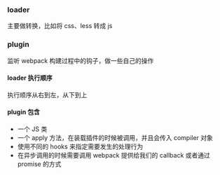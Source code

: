 ### loader
主要做转换，比如将 css、less 转成 js

### plugin
监听 webpack 构建过程中的钩子，做一些自己的操作

#### loader 执行顺序
执行顺序从右到左，从下到上



#### plugin 包含
- 一个 JS 类
- 一个 apply 方法，在装载插件的时候被调用，并且会传入 compiler 对象
- 使用不同的 hooks 来指定需要发生的处理行为
- 在异步调用的时候需要调用 webpack 提供给我们的 callback 或者通过 promise 的方式
